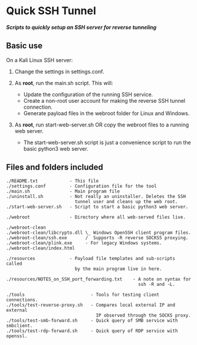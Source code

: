 Quick SSH Tunnel
=====================

***Scripts to quickly setup an SSH server for reverse tunneling***


Basic use
---------
On a Kali Linux SSH server:

1. Change the settings in settings.conf.

2. As **root**, run the main.sh script. This will:
    - Update the configuration of the running SSH service.
    - Create a non-root user account for making the reverse SSH tunnel 
      connection.
    - Generate payload files in the webroot folder for Linux and
      Windows.

3. As **root**, run start-web-server.sh OR copy the webroot files
   to a running web server.
    - The start-web-server.sh script is just a convenience script to
      run the basic python3 web server.


Files and folders included
--------------------------
```
./README.txt            - This file
./settings.conf         - Configuration file for the tool
./main.sh               - Main program file
./uninstall.sh          - Not really an uninstaller. Deletes the SSH
                          tunnel user and cleans up the web root.
./start-web-server.sh   - Script to start a basic python3 web server.

./webroot               - Directory where all web-served files live.

./webroot-clean
./webroot-clean/libcrypto.dll \_ Windows OpenSSH client program files.
./webroot-clean/ssh.exe       /  Supports -R reverse SOCKS5 proxying.
./webroot-clean/plink.exe     - For legacy Windows systems.
./webroot-clean/index.html

./resources             - Payload file templates and sub-scripts called
                          by the main program live in here.
                          
./resources/NOTES_on_SSH_port_forwarding.txt    - A note on syntax for
                                                  ssh -R and -L.
                                                  
./tools                         - Tools for testing client connections.
./tools/test-reverse-proxy.sh   - Compares local external IP and external
                                  IP observed through the SOCKS proxy.
./tools/test-smb-forward.sh     - Quick query of SMB service with smbclient.
./tools/test-rdp-forward.sh     - Quick query of RDP service with openssl.
```